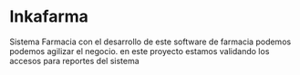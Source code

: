 # Inkafarma
Sistema Farmacia
con el desarrollo de este software de farmacia podemos podemos agilizar el negocio. 
en este proyecto estamos validando los accesos para reportes del sistema
